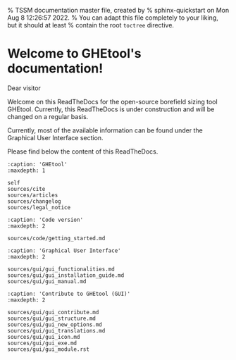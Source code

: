 % TSSM documentation master file, created by
% sphinx-quickstart on Mon Aug  8 12:26:57 2022.
% You can adapt this file completely to your liking, but it should at least
% contain the root `toctree` directive.

# Welcome to GHEtool's documentation!
Dear visitor

Welcome on this ReadTheDocs for the open-source borefield sizing tool GHEtool.
Currently, this ReadTheDocs is under construction and will be changed on a regular basis.

Currently, most of the available information can be found under the Graphical User Interface section.


Please find below the content of this ReadTheDocs.

```{toctree}
:caption: 'GHEtool'
:maxdepth: 1

self
sources/cite
sources/articles
sources/changelog
sources/legal_notice
```

```{toctree}
:caption: 'Code version'
:maxdepth: 2

sources/code/getting_started.md
```

```{toctree}
:caption: 'Graphical User Interface'
:maxdepth: 2

sources/gui/gui_functionalities.md
sources/gui/gui_installation_guide.md
sources/gui/gui_manual.md
```

```{toctree}
:caption: 'Contribute to GHEtool (GUI)'
:maxdepth: 2

sources/gui/gui_contribute.md
sources/gui/gui_structure.md
sources/gui/gui_new_options.md
sources/gui/gui_translations.md
sources/gui/gui_icon.md
sources/gui/gui_exe.md
sources/gui/gui_module.rst
```